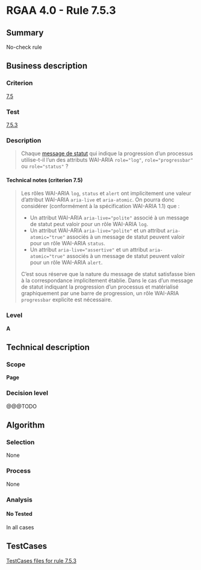 # RGAA 4.0 - Rule 7.5.3

## Summary
No-check rule


## Business description

### Criterion
[7.5](https://www.numerique.gouv.fr/publications/rgaa-accessibilite/methode/criteres/#crit-7-5)

### Test
[7.5.3](https://www.numerique.gouv.fr/publications/rgaa-accessibilite/methode/criteres/#test-7-5-3)

### Description
> Chaque [message de statut](https://www.numerique.gouv.fr/publications/rgaa-accessibilite/methode/glossaire/#message-de-statut) qui indique la progression d’un processus utilise-t-il l’un des attributs WAI-ARIA `role="log"`, `role="progressbar"` ou `role="status"` ?

#### Technical notes (criterion 7.5)
> Les rôles WAI-ARIA `log`, `status` et `alert` ont implicitement une valeur d’attribut WAI-ARIA `aria-live` et `aria-atomic`. On pourra donc considérer (conformément à la spécification WAI-ARIA 1.1) que :
> 
> * Un attribut WAI-ARIA `aria-live="polite"` associé à un message de statut peut valoir pour un rôle WAI-ARIA `log`.
> * Un attribut WAI-ARIA `aria-live="polite"` et un attribut `aria-atomic="true"` associés à un message de statut peuvent valoir pour un rôle WAI-ARIA `status`.
> * Un attribut `aria-live="assertive"` et un attribut `aria-atomic="true"` associés à un message de statut peuvent valoir pour un rôle WAI-ARIA `alert`.
> 
> C’est sous réserve que la nature du message de statut satisfasse bien à la correspondance implicitement établie. Dans le cas d’un message de statut indiquant la progression d’un processus et matérialisé graphiquement par une barre de progression, un rôle WAI-ARIA `progressbar` explicite est nécessaire.

### Level
**A**


## Technical description

### Scope
**Page**

### Decision level
@@@TODO


## Algorithm

### Selection
None

### Process
None

### Analysis

#### No Tested
In all cases


##  TestCases

[TestCases files for rule 7.5.3](https://gitlab.com/asqatasun/Asqatasun/-/tree/v5/rules/rules-rgaa4.0/src/test/resources/testcases/rgaa40//Rgaa40Rule070503/)


